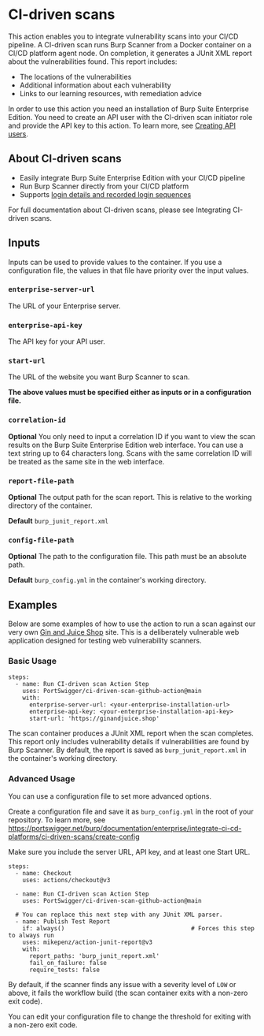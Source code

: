 # CI-driven scans
This action enables you to integrate vulnerability scans into your CI/CD pipeline. A CI-driven scan runs Burp Scanner from a Docker container on a CI/CD platform agent node.
On completion, it generates a JUnit XML report about the vulnerabilities found. This report includes:
* The locations of the vulnerabilities
* Additional information about each vulnerability
* Links to our learning resources, with remediation advice

In order to use this action you need an installation of Burp Suite Enterprise Edition. You need to create an API user with the CI-driven scan initiator role and provide the API key to this action. To learn more, see [Creating API users](https://portswigger.net/burp/documentation/enterprise/api-documentation/create-api-user.html).

## About CI-driven scans
* Easily integrate Burp Suite Enterprise Edition with your CI/CD pipeline
* Run Burp Scanner directly from your CI/CD platform
* Supports [login details and recorded login sequences](https://portswigger.net/burp/documentation/enterprise/working-with-sites/configure-logins/)

For full documentation about CI-driven scans, please see Integrating CI-driven scans.

## Inputs
Inputs can be used to provide values to the container. If you use a configuration file, the values in that file have priority over the input values.

### `enterprise-server-url`

The URL of your Enterprise server.

### `enterprise-api-key`

The API key for your API user.

### `start-url`

The URL of the website you want Burp Scanner to scan.

**The above values must be specified either as inputs or in a configuration file.**

### `correlation-id`

**Optional** You only need to input a correlation ID if you want to view the scan results on the Burp Suite Enterprise Edition web interface. You can use a text string up to 64 
characters long. Scans with the same correlation ID will be treated as the same site in the web interface.

### `report-file-path`

**Optional** The output path for the scan report. This is relative to the working directory of the container.

**Default** `burp_junit_report.xml`

### `config-file-path`

**Optional** The path to the configuration file. This path must be an absolute path.

**Default** `burp_config.yml` in the container's working directory.

## Examples

Below are some examples of how to use the action to run a scan against our very own [Gin and Juice Shop](https://ginandjuice.shop) site. This is a deliberately
vulnerable web application designed for testing web vulnerability scanners.

### Basic Usage

```
steps:
  - name: Run CI-driven scan Action Step
    uses: PortSwigger/ci-driven-scan-github-action@main
    with:
      enterprise-server-url: <your-enterprise-installation-url>
      enterprise-api-key: <your-enterprise-installation-api-key>
      start-url: 'https://ginandjuice.shop'
```

The scan container produces a JUnit XML report when the scan completes. This report only includes vulnerability details if vulnerabilities are found by 
Burp Scanner. By default, the report is saved as `burp_junit_report.xml` in the container's working directory.

### Advanced Usage

You can use a configuration file to set more advanced options.

Create a configuration file and save it as `burp_config.yml` in the root of your repository. To learn more, see https://portswigger.net/burp/documentation/enterprise/integrate-ci-cd-platforms/ci-driven-scans/create-config

Make sure you include the server URL, API key, and at least one Start URL.

```
steps:
  - name: Checkout
    uses: actions/checkout@v3

  - name: Run CI-driven scan Action Step
    uses: PortSwigger/ci-driven-scan-github-action@main

  # You can replace this next step with any JUnit XML parser.
  - name: Publish Test Report
    if: always()                                    # Forces this step to always run
    uses: mikepenz/action-junit-report@v3
    with:
      report_paths: 'burp_junit_report.xml'
      fail_on_failure: false
      require_tests: false
```

By default, if the scanner finds any issue with a severity level of `LOW` or above, it fails the workflow build (the scan container exits with a non-zero exit code).

You can edit your configuration file to change the threshold for exiting with a non-zero exit code.


